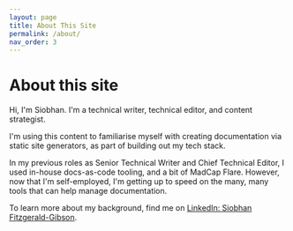 ```yaml
---
layout: page
title: About This Site
permalink: /about/
nav_order: 3
---
```


# About this site

Hi, I'm Siobhan. I'm a technical writer, technical editor, and content strategist. 

I'm using this content to familiarise myself with creating documentation via static site generators, as part of building out my tech stack. 

In my previous roles as Senior Technical Writer and Chief Technical Editor, I used in-house docs-as-code tooling, and a bit of MadCap Flare. However, now that I'm self-employed, I'm getting up to speed on the many, many tools that can help manage documentation. 

To learn more about my background, find me on [LinkedIn: Siobhan Fitzgerald-Gibson](https://www.linkedin.com/in/siobhan-fitzgerald-gibson/). 
